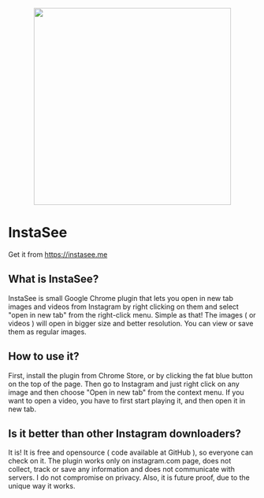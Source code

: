 <p align="center"><a href="https://instasee.me" target="_blank"><img width="400"src="https://instasee.me/img/logo.png"></a></p>

# InstaSee 

Get it from <a href="https://instasee.me">https://instasee.me</a>

## What is InstaSee?
InstaSee is small Google Chrome plugin that lets you open in new tab images and videos from Instagram by right clicking on them and select "open in new tab" from the right-click menu. Simple as that! The images ( or videos ) will open in bigger size and better resolution. You can view or save them as regular images.

## How to use it?
First, install the plugin from Chrome Store, or by clicking the fat blue button on the top of the page. Then go to Instagram and just right click on any image and then choose "Open in new tab" from the context menu. If you want to open a video, you have to first start playing it, and then open it in new tab.

## Is it better than other Instagram downloaders?

It is! It is free and opensource ( code available at GitHub ), so everyone can check on it. The plugin works only on instagram.com page, does not collect, track or save any information and does not communicate with servers. I do not compromise on privacy. Also, it is future proof, due to the unique way it works.

